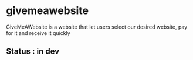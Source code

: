 # givemeawebsite
GiveMeAWebsite is a website that let users select our desired website, pay for it and receive it quickly

## Status : in dev
